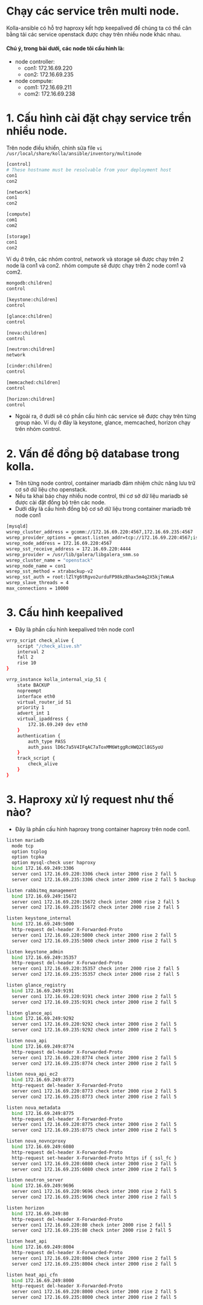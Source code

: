 # Chạy các service trên multi node.
Kolla-ansible có hỗ trợ haproxy kết hợp keepalived để chúng ta có thể cân bằng tải các service openstack được chạy trên nhiều node khác nhau.

#### Chú ý, trong bài dưới, các node tôi cấu hình là:
- node controller:
  - con1: 172.16.69.220
  - con2: 172.16.69.235
- node compute:
  - com1: 172.16.69.211
  - com2: 172.16.69.238

# 1. Cấu hình cài đặt chạy service trền nhiều node.
Trên node điều khiển, chỉnh sửa file `vi /usr/local/share/kolla/ansible/inventory/multinode`

```sh
[control]
# These hostname must be resolvable from your deployment host
con1
con2

[network]
con1
con2

[compute]
com1
com2

[storage]
con1
con2
```

Ví dụ ở trên, các nhóm control, network và storage sẽ được chạy trên 2 node là con1 và con2.
nhóm compute sẽ được chạy trên 2 node com1 và com2.

```sh
mongodb:children]
control

[keystone:children]
control

[glance:children]
control

[nova:children]
control

[neutron:children]
network

[cinder:children]
control

[memcached:children]
control

[horizon:children]
control
```

- Ngoài ra, ở dưới sẽ có phần cấu hình các service sẽ được chạy trên từng group nào. Ví dụ ở đây là keystone, glance, memcached, horizon chạy trên nhóm control.

# 2. Vấn đề đồng bộ database trong kolla.
- Trên từng node control, container mariadb đảm nhiệm chức năng lưu trữ cơ sở dữ liệu cho openstack.
- Nếu ta khai báo chạy nhiều node control, thì cơ sở dữ liệu mariadb sẽ được cài đặt đồng bộ trên các node.
- Dưới dây là cấu hình đồng bộ cơ sở dữ liệu trong container mariadb trê node con1

```sh
[mysqld]
wsrep_cluster_address = gcomm://172.16.69.220:4567,172.16.69.235:4567
wsrep_provider_options = gmcast.listen_addr=tcp://172.16.69.220:4567;ist.recv_addr=172.16.69.220:4568
wsrep_node_address = 172.16.69.220:4567
wsrep_sst_receive_address = 172.16.69.220:4444
wsrep_provider = /usr/lib/galera/libgalera_smm.so
wsrep_cluster_name = "openstack"
wsrep_node_name = con1
wsrep_sst_method = xtrabackup-v2
wsrep_sst_auth = root:lZlYg6tRgvo2urduFP98kzBhax5m4q2X5kjTeWuA
wsrep_slave_threads = 4
max_connections = 10000
```

# 3. Cấu hình keepalived
- Đây là phần cấu hình keepalived trên node con1

```sh
vrrp_script check_alive {
    script "/check_alive.sh"
    interval 2
    fall 2
    rise 10
}

vrrp_instance kolla_internal_vip_51 {
    state BACKUP
    nopreempt
    interface eth0
    virtual_router_id 51
    priority 1
    advert_int 1
    virtual_ipaddress {
        172.16.69.249 dev eth0
    }
    authentication {
        auth_type PASS
        auth_pass lD6c7a5V4IFqAC7aToxMM6WtggRcHWQ2Cl8G5yoU
    }
    track_script {
        check_alive
    }
}
```

# 3. Haproxy xử lý request như thế nào?

- Đây là phần cấu hình haproxy trong container haproxy trên node con1.

```sh
listen mariadb
  mode tcp
  option tcplog
  option tcpka
  option mysql-check user haproxy
  bind 172.16.69.249:3306
  server con1 172.16.69.220:3306 check inter 2000 rise 2 fall 5 
  server con2 172.16.69.235:3306 check inter 2000 rise 2 fall 5 backup

listen rabbitmq_management
  bind 172.16.69.249:15672
  server con1 172.16.69.220:15672 check inter 2000 rise 2 fall 5
  server con2 172.16.69.235:15672 check inter 2000 rise 2 fall 5

listen keystone_internal
  bind 172.16.69.249:5000
  http-request del-header X-Forwarded-Proto
  server con1 172.16.69.220:5000 check inter 2000 rise 2 fall 5
  server con2 172.16.69.235:5000 check inter 2000 rise 2 fall 5

listen keystone_admin
  bind 172.16.69.249:35357
  http-request del-header X-Forwarded-Proto
  server con1 172.16.69.220:35357 check inter 2000 rise 2 fall 5
  server con2 172.16.69.235:35357 check inter 2000 rise 2 fall 5

listen glance_registry
  bind 172.16.69.249:9191
  server con1 172.16.69.220:9191 check inter 2000 rise 2 fall 5
  server con2 172.16.69.235:9191 check inter 2000 rise 2 fall 5

listen glance_api
  bind 172.16.69.249:9292
  server con1 172.16.69.220:9292 check inter 2000 rise 2 fall 5
  server con2 172.16.69.235:9292 check inter 2000 rise 2 fall 5

listen nova_api
  bind 172.16.69.249:8774
  http-request del-header X-Forwarded-Proto
  server con1 172.16.69.220:8774 check inter 2000 rise 2 fall 5
  server con2 172.16.69.235:8774 check inter 2000 rise 2 fall 5

listen nova_api_ec2
  bind 172.16.69.249:8773
  http-request del-header X-Forwarded-Proto
  server con1 172.16.69.220:8773 check inter 2000 rise 2 fall 5
  server con2 172.16.69.235:8773 check inter 2000 rise 2 fall 5

listen nova_metadata
  bind 172.16.69.249:8775
  http-request del-header X-Forwarded-Proto
  server con1 172.16.69.220:8775 check inter 2000 rise 2 fall 5
  server con2 172.16.69.235:8775 check inter 2000 rise 2 fall 5

listen nova_novncproxy
  bind 172.16.69.249:6080
  http-request del-header X-Forwarded-Proto
  http-request set-header X-Forwarded-Proto https if { ssl_fc }
  server con1 172.16.69.220:6080 check inter 2000 rise 2 fall 5
  server con2 172.16.69.235:6080 check inter 2000 rise 2 fall 5

listen neutron_server
  bind 172.16.69.249:9696
  server con1 172.16.69.220:9696 check inter 2000 rise 2 fall 5
  server con2 172.16.69.235:9696 check inter 2000 rise 2 fall 5

listen horizon
  bind 172.16.69.249:80
  http-request del-header X-Forwarded-Proto
  server con1 172.16.69.220:80 check inter 2000 rise 2 fall 5
  server con2 172.16.69.235:80 check inter 2000 rise 2 fall 5

listen heat_api
  bind 172.16.69.249:8004
  http-request del-header X-Forwarded-Proto
  server con1 172.16.69.220:8004 check inter 2000 rise 2 fall 5
  server con2 172.16.69.235:8004 check inter 2000 rise 2 fall 5

listen heat_api_cfn
  bind 172.16.69.249:8000
  http-request del-header X-Forwarded-Proto
  server con1 172.16.69.220:8000 check inter 2000 rise 2 fall 5
  server con2 172.16.69.235:8000 check inter 2000 rise 2 fall 5
```
